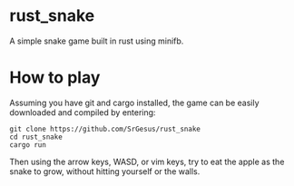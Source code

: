 # rust_snake

A simple snake game built in rust using minifb.

# How to play
Assuming you have git and cargo installed, the game can be easily downloaded and compiled by entering:
```
git clone https://github.com/SrGesus/rust_snake
cd rust_snake
cargo run
```
Then using the arrow keys, WASD, or vim keys, try to eat the apple as the snake to grow, without hitting yourself or the walls.
